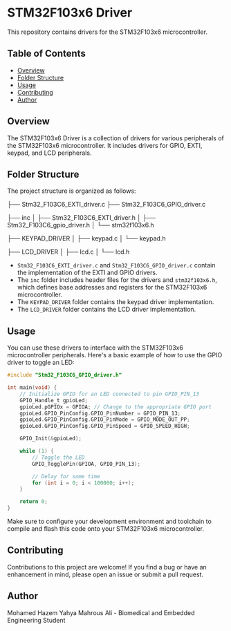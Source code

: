# STM32F103x6 Driver

This repository contains drivers for the STM32F103x6 microcontroller.

## Table of Contents

- [Overview](#overview)
- [Folder Structure](#folder-structure)
- [Usage](#usage)
- [Contributing](#contributing)
- [Author](#author)

## Overview

The STM32F103x6 Driver is a collection of drivers for various peripherals of the STM32F103x6 microcontroller. It includes drivers for GPIO, EXTI, keypad, and LCD peripherals.

## Folder Structure

The project structure is organized as follows:

├── Stm32_F103C6_EXTI_driver.c
├── Stm32_F103C6_GPIO_driver.c

├── inc
│ ├── Stm32_F103C6_EXTI_driver.h
│ ├── Stm32_F103C6_gpio_driver.h
│ └── stm32f103x6.h

├── KEYPAD_DRIVER
│ ├── keypad.c
│ └── keypad.h

├──  LCD_DRIVER
│ ├── lcd.c
│ └── lcd.h


- `Stm32_F103C6_EXTI_driver.c` and `Stm32_F103C6_GPIO_driver.c` contain the implementation of the EXTI and GPIO drivers.
- The `inc` folder includes header files for the drivers and `stm32f103x6.h`, which defines base addresses and registers for the STM32F103x6 microcontroller.
- The `KEYPAD_DRIVER` folder contains the keypad driver implementation.
- The `LCD_DRIVER` folder contains the LCD driver implementation.

## Usage

You can use these drivers to interface with the STM32F103x6 microcontroller peripherals. Here's a basic example of how to use the GPIO driver to toggle an LED:

```c
#include "Stm32_F103C6_GPIO_driver.h"

int main(void) {
    // Initialize GPIO for an LED connected to pin GPIO_PIN_13
    GPIO_Handle_t gpioLed;
    gpioLed.pGPIOx = GPIOA; // Change to the appropriate GPIO port
    gpioLed.GPIO_PinConfig.GPIO_PinNumber = GPIO_PIN_13;
    gpioLed.GPIO_PinConfig.GPIO_PinMode = GPIO_MODE_OUT_PP;
    gpioLed.GPIO_PinConfig.GPIO_PinSpeed = GPIO_SPEED_HIGH;

    GPIO_Init(&gpioLed);

    while (1) {
        // Toggle the LED
        GPIO_TogglePin(GPIOA, GPIO_PIN_13);

        // Delay for some time
        for (int i = 0; i < 100000; i++);
    }

    return 0;
}
```

Make sure to configure your development environment and toolchain to compile and flash this code onto your STM32F103x6 microcontroller.

## Contributing
Contributions to this project are welcome! If you find a bug or have an enhancement in mind, please open an issue or submit a pull request.

## Author
Mohamed Hazem Yahya Mahrous Ali - Biomedical and Embedded Engineering Student